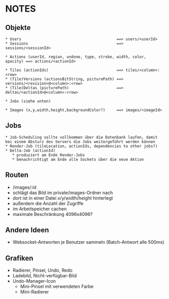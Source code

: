 NOTES
=====

Objekte
-------

```
* Users                                          ==> users/<userId>
* Sessions                                       ==> sessions/<sessionId>

* Actions (userId, region, undone, type, stroke, width, color, opacity) ==> actions/<actionId>

* Tiles (actionIds)                              ==> tiles/<column>:<row>
* (Tile)Versions (actionsBitString, picturePath) ==> versions/<revision>@<column>:<row>
* (Tile)Deltas (picturePath)                     ==> deltas/<actionId>@<column>:<row>

* Jobs (siehe unten)

* Images (x,y,width,height,backgroundColor?)     ==> images/<imageId>
```

Jobs
----

```
* Job-Scheduling sollte vollkommen über die Datenbank laufen, damit bei einem Absturz des Servers die Jobs weitergeführt werden können
* Render-Job (tileLocation, actionIds, dependencies to other jobs?)
* Delta-Job (actionId)
   * produziert am Ende Render-Jobs
   * benachrichtigt am Ende alle Sockets über die neue Aktion
```

Routen
------
*  /images/:id
  *  schlägt das Bild im private/images-Ordner nach
  *  dort ist in einer Datei x/y/width/height hinterlegt
  *  außerdem die Anzahl der Zugriffe
  *  im Arbeitspeicher cachen
  *  maximale Beschränkung 4096x4096?

Andere Ideen
------------
* Websocket-Antworten je Benutzer sammeln (Batch-Antwort alle 500ms)

Grafiken
--------
* Radierer, Pinsel, Undo, Redo
* Ladebild, Nicht-verfügbar-Bild
* Undo-Manager-Icon
  * Mini-Pinsel mit verwendeten Farbe
  * Mini-Radierer